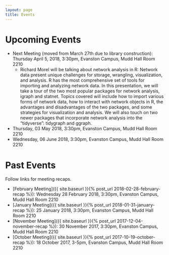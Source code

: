 ```yaml
---
layout: page
title: Events
---
```


# Upcoming Events

* Next Meeting (moved from March 27th due to library construction): Thursday April 5, 2018, 3:30pm, Evanston Campus, Mudd Hall Room 2210
  * Richard Morel will be talking about network analysis in R: Network data present unique challenges for storage, wrangling, visualization, and analysis. R has the most comprehensive set of tools for importing and analyzing network data. In this presentation, we will take a tour of the two most popular packages for network analysis, igraph and statnet. Topics covered will include how to import various forms of network data, how to interact with network objects in R, the advantages and disadvantages of the two packages, and some strategies for visualization and analysis. We will also touch on two newer packages that incorporate network analysis into the “tidyverse”: tidygraph and ggraph.
* Thursday, 03 May 2018, 3:30pm, Evanston Campus, Mudd Hall Room 2210
* Wednesday, 06 June 2018, 3:30pm, Evanston Campus, Mudd Hall Room 2210



# Past Events

Follow links for meeting recaps.

* [February Meeting]({{ site.baseurl }}{% post_url 2018-02-28-february-recap %}): Wednesday 28 February 2018, 3:30pm, Evanston Campus, Mudd Hall Room 2210
* [January Meeting]({{ site.baseurl }}{% post_url 2018-01-31-january-recap %}): 25 January 2018, 3:30pm, Evanston Campus, Mudd Hall Room 2210
* [November Meeting]({{ site.baseurl }}{% post_url 2017-12-04-november-recap %}): 30 November 2017, 3:30pm, Evanston Campus, Mudd Hall Room 2210
* [October Meeting]({{ site.baseurl }}{% post_url 2017-10-19-october-recap %}): 18 October 2017, 3-5pm, Evanston Campus, Mudd Hall Room 2210
